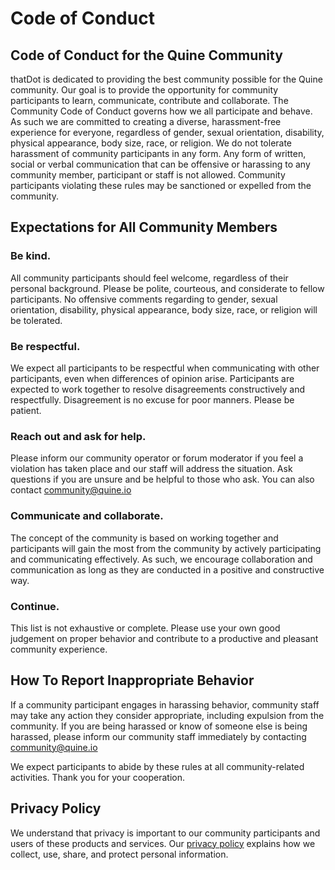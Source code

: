 # Code of Conduct

## Code of Conduct for the Quine Community

thatDot is dedicated to providing the best community possible for the Quine community. Our goal is to provide the opportunity for community participants to learn, communicate, contribute and collaborate. The Community Code of Conduct governs how we all participate and behave. As such we are committed to creating a diverse, harassment-free experience for everyone, regardless of gender, sexual orientation, disability, physical appearance, body size, race, or religion. We do not tolerate harassment of community participants in any form. Any form of written, social or verbal communication that can be offensive or harassing to any community member, participant or staff is not allowed. Community participants violating these rules may be sanctioned or expelled from the community.

## Expectations for All Community Members

### Be kind.

All community participants should feel welcome, regardless of their personal background. Please be polite, courteous, and considerate to fellow participants. No offensive comments regarding to gender, sexual orientation, disability, physical appearance, body size, race, or religion will be tolerated.

### Be respectful.

We expect all participants to be respectful when communicating with other participants, even when differences of opinion arise. Participants are expected to work together to resolve disagreements constructively and respectfully. Disagreement is no excuse for poor manners. Please be patient.

### Reach out and ask for help.

Please inform our community operator or forum moderator if you feel a violation has taken place and our staff will address the situation. Ask questions if you are unsure and be helpful to those who ask. You can also contact [community@quine.io](mailto:community@quine.io)

### Communicate and collaborate.

The concept of the community is based on working together and participants will gain the most from the community by actively participating and communicating effectively. As such, we encourage collaboration and communication as long as they are conducted in a positive and constructive way.

### Continue.

This list is not exhaustive or complete. Please use your own good judgement on proper behavior and contribute to a productive and pleasant community experience.

## How To Report Inappropriate Behavior

If a community participant engages in harassing behavior, community staff may take any action they consider appropriate, including expulsion from the community. If you are being harassed or know of someone else is being harassed, please inform our community staff immediately by contacting [community@quine.io](mailto:community@quine.io)

We expect participants to abide by these rules at all community-related activities. Thank you for your cooperation.

## Privacy Policy

We understand that privacy is important to our community participants and users of these products and services. Our [privacy policy](https://www.thatdot.com/privacy/) explains how we collect, use, share, and protect personal information.
